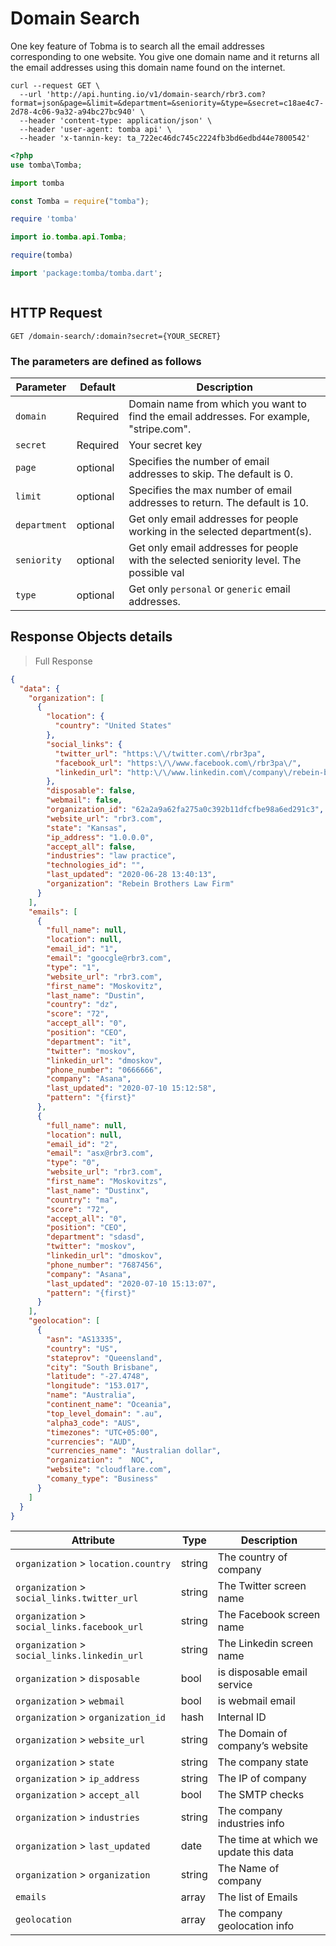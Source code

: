 # Domain Search

One key feature of Tobma is to search all the email addresses corresponding to one website.
You give one domain name and it returns all the email addresses using this domain name found on the internet.

```shell
curl --request GET \
  --url 'http://api.hunting.io/v1/domain-search/rbr3.com?format=json&page=&limit=&department=&seniority=&type=&secret=c18ae4c7-2d78-4c06-9a32-a94bc27bc940' \
  --header 'content-type: application/json' \
  --header 'user-agent: tomba api' \
  --header 'x-tannin-key: ta_722ec46dc745c2224fb3bd6edbd44e7800542'
```

```php
<?php
use tomba\Tomba;

```

```python
import tomba

```

```javascript
const Tomba = require("tomba");

```

```ruby
require 'tomba'

```

```java
import io.tomba.api.Tomba;

```

```r
require(tomba)

```


```dart
import 'package:tomba/tomba.dart';

```

```powershell

```

## HTTP Request

`GET /domain-search/:domain?secret={YOUR_SECRET}`

### The parameters are defined as follows

| Parameter    | Default  | Description                                                                             |
| ------------ | -------- | --------------------------------------------------------------------------------------- |
| `domain`     | Required | Domain name from which you want to find the email addresses. For example, "stripe.com". |
| `secret`     | Required | Your secret key                                                                         |
| `page`       | optional | Specifies the number of email addresses to skip. The default is 0.                      |
| `limit`      | optional | Specifies the max number of email addresses to return. The default is 10.               |
| `department` | optional | Get only email addresses for people working in the selected department(s).              |
| `seniority`  | optional | Get only email addresses for people with the selected seniority level. The possible val |
| `type`       | optional | Get only `personal` or `generic` email addresses.                                       |

## Response  Objects details

> Full Response

```json
{
  "data": {
    "organization": [
      {
        "location": {
          "country": "United States"
        },
        "social_links": {
          "twitter_url": "https:\/\/twitter.com\/rbr3pa",
          "facebook_url": "https:\/\/www.facebook.com\/rbr3pa\/",
          "linkedin_url": "http:\/\/www.linkedin.com\/company\/rebein-bangerter-rebein-pa"
        },
        "disposable": false,
        "webmail": false,
        "organization_id": "62a2a9a62fa275a0c392b11dfcfbe98a6ed291c3",
        "website_url": "rbr3.com",
        "state": "Kansas",
        "ip_address": "1.0.0.0",
        "accept_all": false,
        "industries": "law practice",
        "technologies_id": "",
        "last_updated": "2020-06-28 13:40:13",
        "organization": "Rebein Brothers Law Firm"
      }
    ],
    "emails": [
      {
        "full_name": null,
        "location": null,
        "email_id": "1",
        "email": "goocgle@rbr3.com",
        "type": "1",
        "website_url": "rbr3.com",
        "first_name": "Moskovitz",
        "last_name": "Dustin",
        "country": "dz",
        "score": "72",
        "accept_all": "0",
        "position": "CEO",
        "department": "it",
        "twitter": "moskov",
        "linkedin_url": "dmoskov",
        "phone_number": "0666666",
        "company": "Asana",
        "last_updated": "2020-07-10 15:12:58",
        "pattern": "{first}"
      },
      {
        "full_name": null,
        "location": null,
        "email_id": "2",
        "email": "asx@rbr3.com",
        "type": "0",
        "website_url": "rbr3.com",
        "first_name": "Moskovitzs",
        "last_name": "Dustinx",
        "country": "ma",
        "score": "72",
        "accept_all": "0",
        "position": "CEO",
        "department": "sdasd",
        "twitter": "moskov",
        "linkedin_url": "dmoskov",
        "phone_number": "7687456",
        "company": "Asana",
        "last_updated": "2020-07-10 15:13:07",
        "pattern": "{first}"
      }
    ],
    "geolocation": [
      {
        "asn": "AS13335",
        "country": "US",
        "stateprov": "Queensland",
        "city": "South Brisbane",
        "latitude": "-27.4748",
        "longitude": "153.017",
        "name": "Australia",
        "continent_name": "Oceania",
        "top_level_domain": ".au",
        "alpha3_code": "AUS",
        "timezones": "UTC+05:00",
        "currencies": "AUD",
        "currencies_name": "Australian dollar",
        "organization": "  NOC",
        "website": "cloudflare.com",
        "comany_type": "Business"
      }
    ]
  }
}
```

| Attribute                                    | Type   | Description                           |
| -------------------------------------------- | ------ | ------------------------------------- |
| `organization` > `location.country`          | string | The country of company                |
| `organization` > `social_links.twitter_url`  | string | The Twitter screen name               |
| `organization` > `social_links.facebook_url` | string | The Facebook screen name              |
| `organization` > `social_links.linkedin_url` | string | The Linkedin screen name              |
| `organization` > `disposable`                | bool   | is disposable email service           |
| `organization` > `webmail`                   | bool   | is webmail email                      |
| `organization` > `organization_id`           | hash   | Internal ID                           |
| `organization` > `website_url`               | string | The Domain of company’s website       |
| `organization` > `state`                     | string | The company state                     |
| `organization` > `ip_address`                | string | The IP of company                     |
| `organization` > `accept_all`                | bool   | The SMTP checks                       |
| `organization` > `industries`                | string | The company industries info           |
| `organization` > `last_updated`              | date   | The time at which we update this data |
| `organization` > `organization`              | string | The Name of company                   |
| `emails`                                     | array  | The list of Emails                    |
| `geolocation`                                | array  | The company geolocation info          |
